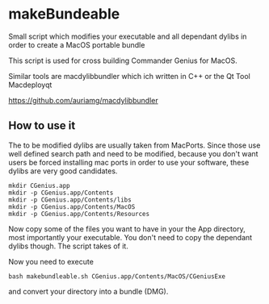 # makeBundeable
Small script which modifies your executable and all dependant dylibs in order to create a MacOS portable bundle

This script is used for cross building Commander Genius for MacOS. 

Similar tools are macdylibbundler which ich written in C++ or the Qt Tool Macdeployqt

https://github.com/auriamg/macdylibbundler

## How to use it

The to be modified dylibs are usually taken from MacPorts. Since those use well defined search path and need to be modified, because you don't want users be forced installing mac ports in order to use your software, these dylibs are very good candidates.

    mkdir CGenius.app
    mkdir -p CGenius.app/Contents
    mkdir -p CGenius.app/Contents/libs
    mkdir -p CGenius.app/Contents/MacOS
    mkdir -p CGenius.app/Contents/Resources
   

Now copy some of the files you want to have in your the App directory, most importantly your executable. You don't need to copy the dependant dylibs though. The script takes of it.

Now you need to execute

    bash makebundleable.sh CGenius.app/Contents/MacOS/CGeniusExe

and convert your directory into a bundle (DMG).
